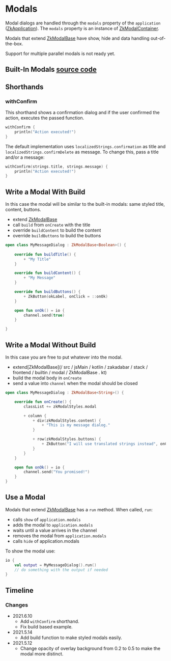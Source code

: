 # Modals

Modal dialogs are handled through the `modals` property of
the `application` ([ZkApplication](/core/core/src/jsMain/kotlin/zakadabar/core/browser/application/ZkApplication.kt)).
The `modals` property is an instance
of [ZkModalContainer](/core/core/src/jsMain/kotlin/zakadabar/core/browser/modal/ZkModalContainer.kt).

Modals that extend [ZkModalBase](/core/core/src/jsMain/kotlin/zakadabar/core/browser/modal/ZkModalBase.kt)
have show, hide and data handling out-of-the-box.

<div data-zk-enrich="Note" data-zk-flavour="Info" data-zk-title="Note">
Support for multiple parallel modals is not ready yet.
</div>

## Built-In Modals [source code](/lib/examples/src/jsMain/kotlin/zakadabar/lib/examples/frontend/modal/ModalExamples.kt)

<div data-zk-enrich="ModalExamples"></div>

## Shorthands

### withConfirm

This shorthand shows a confirmation dialog and if the user confirmed the action, executes the
passed function.

```kotlin
withConfirm {
    println("Action executed!")
}
```

The default implementation uses `localizedStrings.confirmation` as title and `localizedStrings.confirmDelete`
as message. To change this, pass a title and/or a message:

```kotlin
withConfirm(strings.title, strings.message) {
    println("Action executed!")
}
```

## Write a Modal With Build

In this case the modal will be similar to the built-in modals: same styled title, content, buttons.

* extend [ZkModalBase](/core/core/src/jsMain/kotlin/zakadabar/core/browser/modal/ZkModalBase.kt)
* call `build` from `onCreate` with the title
* override `buildContent` to build the content
* override `buildButtons` to build the buttons

```kotlin
open class MyMessageDialog : ZkModalBase<Boolean>() {
  
    override fun buildTitle() {
        + "My Title"
    }

    override fun buildContent() {
        + "My Message"
    }

    override fun buildButtons() {
        + ZkButton(okLabel, onClick = ::onOk)
    }

    open fun onOk() = io {
        channel.send(true)
    }

}
```

## Write a Modal Without Build

In this case you are free to put whatever into the modal.

* extend[ZkModalBase](/ src / jsMain / kotlin / zakadabar / stack / frontend / builtin / modal / ZkModalBase . kt)
* build the modal body in `onCreate`
* send a value into `channel` when the modal should be closed

```kotlin
open class MyMessageDialog : ZkModalBase<String>() {

    override fun onCreate() {
        classList += zkModalStyles.modal

        + column {
            + div(zkModalStyles.content) {
                + "This is my message dialog."
            }

            + row(zkModalStyles.buttons) {
                + ZkButton("I will use translated strings instead", onClick = ::onOk)
            }
        }
    }

    open fun onOk() = io {
        channel.send("You promised!")
    }
}
```

## Use a Modal

Modals that extend [ZkModalBase](/core/core/src/jsMain/kotlin/zakadabar/core/browser/modal/ZkModalBase.kt) has a `run`
method. When called, `run`:

* calls `show` of `application.modals`
* adds the modal to `application.modals`
* waits until a value arrives in the channel
* removes the modal from `application.modals`
* calls `hide` of application.modals

To show the modal use:

```kotlin
io {
    val output = MyMessageDialog().run()
    // do something with the output if needed
}
```

## Timeline

### Changes

* 2021.6.10
    * Add `withConfirm` shorthand.
    * Fix build based example.
* 2021.5.14
    * Add build function to make styled modals easily.
* 2021.5.12
    * Change opacity of overlay background from 0.2 to 0.5 to make the modal more distinct.